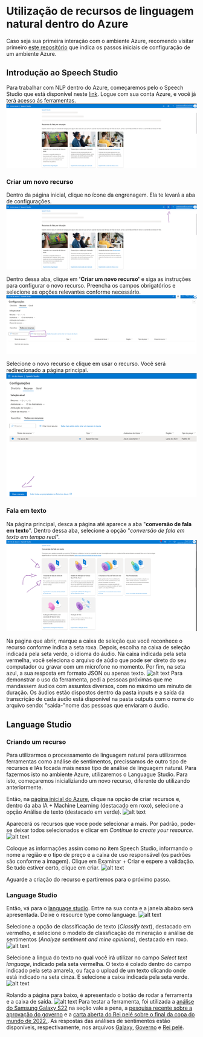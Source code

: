 # Utilização de recursos de linguagem natural dentro do Azure
Caso seja sua primeira interação com o ambiente Azure, recomendo visitar primeiro [este repositório](https://github.com/HugoCSouza/inicio-azure) que indica os passos iniciais de configuração de um ambiente Azure.

## Introdução ao Speech Studio
Para trabalhar com NLP dentro do Azure, começaremos pelo o Speech Studio que está disponível neste [link](https://speech.microsoft.com/portal). Logue com sua conta Azure, e você já terá acesso ás ferramentas.
![alt text](image.png)

### Criar um novo recurso
Dentro da página inicial, clique no ícone da engrenagem. Ela te levará a aba de configurações.
![alt text](image-1.png)

Dentro dessa aba, clique em **'Criar um novo recurso'** e siga as instruções para configurar o novo recurso. Preencha os campos obrigatórios e selecione as opções relevantes conforme necessário.
![alt text](image-2.png)

Selecione o novo recurso e clique em usar o recurso. Você será redirecionado a página principal.
![alt text](image-3.png)

### Fala em texto

Na página principal, desca a página até aparece a aba "**conversão de fala em texto**". Dentro dessa aba, selecione a opção "*conversão de fala em texto em tempo real*".
![alt text](image-4.png)

Na pagina que abrir, marque a caixa de seleção que você reconhece o recurso conforme indica a seta roxa. Depois, escolha na caixa de seleção indicada pela seta verde, o idioma do áudio. Na caixa indicada pela seta vermelha, você seleciona o arquivo de aúdio que pode ser direto do seu computador ou gravar com um microfone no momento. Por fim, na seta azul, a sua resposta em formato JSON ou apenas texto.
![alt text](image-7.png)
Para demonstrar o uso da ferramenta, pedi a pessoas próximas que me mandassem áudios com assuntos diversos, com no máximo um minuto de duração. Os áudios estão dispostos dentro da pasta inputs e a saída da transcrição de cada áudio está disponível na pasta outputs com o nome do arquivo sendo: "saida-"nome das pessoas que enviaram o áudio.

## Language Studio

### Criando um recurso
Para utilizarmos o processamento de linguagem natural para utilizarmos ferramentas como análise de sentimentos, precissamos de outro tipo de recursos e IAs focada mais nesse tipo de análise de linguagem natural. Para fazermos isto no ambiente Azure, utilizaremos o Languague Studio. Para isto, começaremos inicializiando um novo recurso, diferente do utilizando anteriormente. 

Então, na [página inicial do Azure](https://portal.azure.com/#home), clique na opção de criar recursos e, dentro da aba IA + Machine Learning (destacado em roxo), selecione a opção Análise de texto (destacado em verde).
![alt text](image-8.png)

Aparecerá os recursos que voce pode selecionar a mais. Por padrão, pode-se deixar todos selecionados e clicar em *Continue to create your resource*.
![alt text](image-9.png)

Coloque as informações assim como no item Speech Studio, informando o nome a região e o tipo de preço e a caixa de uso responsável (os padrões são conforme a imagem). Clique em Examinar + Criar e espere a validação. Se tudo estiver certo, clique em criar.
![alt text](image-12.png)

Aguarde a criação do recurso e partiremos para o próximo passo.

### Language Studio
Então, vá para o [language studio](https://language.cognitive.azure.com/home). Entre na sua conta e a janela abaixo será apresentada. Deixe o resource type como language.
![alt text](image-13.png)

Selecione a opção de classificação de texto (*Classify text*), destacado em vermelho, e selecione o modelo de classficação de mineração e análise de sentimentos (*Analyze sentiment and mine opinions*), destacado em roxo.
![alt text](image-14.png)

Selecione a lingua do texto no qual você irá utilizar no campo *Select text language*, indicado pela seta vermelha. O texto é colado dentro do campo indicado pela seta amarela, ou faça o upload de um texto clicando onde está indicado na seta cinza. E selecione a caixa indicada pela seta verde. 
![alt text](image-17.png)

Rolando a página para baixo, é apresentado o botão de rodar a ferramenta e a caixa de saída.
![alt text](image-18.png)
Para testar a ferramenta, foi utilizada a [análise do Samsung Galaxy S22](https://canaltech.com.br/produto/samsung/galaxy-s22/analise/) na seção vale a pena, a [pesquisa recente sobre a aprovação do governo](https://g1.globo.com/politica/noticia/2024/03/21/datafolha-comparacao-governo-lula-outros-presidentes.ghtml) e a [carta aberta do Rei pelé sobre o final da copa do mundo de 2022.](https://www.poder360.com.br/esportes/final-da-copa-foi-espetaculo-ao-futuro-do-futebol-diz-pele/). As respostas das análises de sentimentos estão disponíveis, respectivamente, nos arquivos [Galaxy](outputs/saida-galaxys22.json), [Governo](outputs/saida-galaxys22.json) e [Rei pelé](outputs/saida-carta-pele.json).